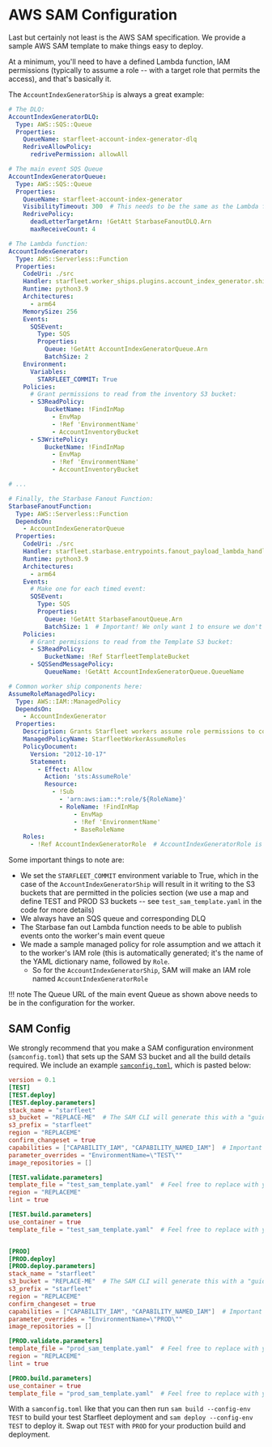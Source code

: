 # AWS SAM Configuration

Last but certainly not least is the AWS SAM specification. We provide a sample AWS SAM template to make things easy to deploy.

At a minimum, you'll need to have a defined Lambda function, IAM permissions (typically to assume a role -- with a target role that permits the access), and that's basically it.

The `AccountIndexGeneratorShip` is always a great example:

```yaml
# The DLQ:
AccountIndexGeneratorDLQ:
  Type: AWS::SQS::Queue
  Properties:
    QueueName: starfleet-account-index-generator-dlq
    RedriveAllowPolicy:
      redrivePermission: allowAll

# The main event SQS Queue
AccountIndexGeneratorQueue:
  Type: AWS::SQS::Queue
  Properties:
    QueueName: starfleet-account-index-generator
    VisibilityTimeout: 300  # This needs to be the same as the Lambda function timeout.
    RedrivePolicy:
      deadLetterTargetArn: !GetAtt StarbaseFanoutDLQ.Arn
      maxReceiveCount: 4

# The Lambda function:
AccountIndexGenerator:
  Type: AWS::Serverless::Function
  Properties:
    CodeUri: ./src
    Handler: starfleet.worker_ships.plugins.account_index_generator.ship.lambda_handler
    Runtime: python3.9
    Architectures:
      - arm64
    MemorySize: 256
    Events:
      SQSEvent:
        Type: SQS
        Properties:
          Queue: !GetAtt AccountIndexGeneratorQueue.Arn
          BatchSize: 2
    Environment:
      Variables:
        STARFLEET_COMMIT: True
    Policies:
      # Grant permissions to read from the inventory S3 bucket:
      - S3ReadPolicy:
          BucketName: !FindInMap
            - EnvMap
            - !Ref 'EnvironmentName'
            - AccountInventoryBucket
      - S3WritePolicy:
          BucketName: !FindInMap
            - EnvMap
            - !Ref 'EnvironmentName'
            - AccountInventoryBucket

# ...

# Finally, the Starbase Fanout Function:
StarbaseFanoutFunction:
  Type: AWS::Serverless::Function
  DependsOn:
    - AccountIndexGeneratorQueue
  Properties:
    CodeUri: ./src
    Handler: starfleet.starbase.entrypoints.fanout_payload_lambda_handler
    Runtime: python3.9
    Architectures:
      - arm64
    Events:
      # Make one for each timed event:
      SQSEvent:
        Type: SQS
        Properties:
          Queue: !GetAtt StarbaseFanoutQueue.Arn
          BatchSize: 1  # Important! We only want 1 to ensure we don't hit timeouts.
    Policies:
      # Grant permissions to read from the Template S3 bucket:
      - S3ReadPolicy:
          BucketName: !Ref StarfleetTemplateBucket
      - SQSSendMessagePolicy:
          QueueName: !GetAtt AccountIndexGeneratorQueue.QueueName

# Common worker ship components here:
AssumeRoleManagedPolicy:
  Type: AWS::IAM::ManagedPolicy
  DependsOn:
    - AccountIndexGenerator
  Properties:
    Description: Grants Starfleet workers assume role permissions to common Starfleet worker IAM roles
    ManagedPolicyName: StarfleetWorkerAssumeRoles
    PolicyDocument:
      Version: "2012-10-17"
      Statement:
        - Effect: Allow
          Action: 'sts:AssumeRole'
          Resource:
            - !Sub
              - 'arn:aws:iam::*:role/${RoleName}'
              - RoleName: !FindInMap
                  - EnvMap
                  - !Ref 'EnvironmentName'
                  - BaseRoleName
    Roles:
      - !Ref AccountIndexGeneratorRole  # AccountIndexGeneratorRole is created automatically by SAM and can be referenced
```

Some important things to note are:

- We set the `STARFLEET_COMMIT` environment variable to True, which in the case of the `AccountIndexGeneratorShip` will result in it writing to the S3 buckets that are permitted in the policies section (we use a map and define TEST and PROD S3 buckets -- see `test_sam_template.yaml` in the code for more details)
- We always have an SQS queue and corresponding DLQ
- The Starbase fan out Lambda function needs to be able to publish events onto the worker's main event queue
- We made a sample managed policy for role assumption and we attach it to the worker's IAM role (this is automatically generated; it's the name of the YAML dictionary name, followed by `Role`.
  - So for the `AccountIndexGeneratorShip`, SAM will make an IAM role named `AccountIndexGeneratorRole`

!!! note
    The Queue URL of the main event Queue as shown above needs to be in the configuration for the worker.

## SAM Config
We strongly recommend that you make a SAM configuration environment (`samconfig.toml`) that sets up the SAM S3 bucket and all the build details required. We include an example [`samconfig.toml`](https://github.com/gemini-oss/starfleet/blob/main/samconfig.toml), which is pasted below:

```toml
version = 0.1
[TEST]
[TEST.deploy]
[TEST.deploy.parameters]
stack_name = "starfleet"
s3_bucket = "REPLACE-ME"  # The SAM CLI will generate this with a "guided" deploy option -- or you can just make this yourself.
s3_prefix = "starfleet"
region = "REPLACEME"
confirm_changeset = true
capabilities = ["CAPABILITY_IAM", "CAPABILITY_NAMED_IAM"]  # Important -- you need these capabilities defined since this creates IAM roles
parameter_overrides = "EnvironmentName=\"TEST\""
image_repositories = []

[TEST.validate.parameters]
template_file = "test_sam_template.yaml"  # Feel free to replace with your own filename
region = "REPLACEME"
lint = true

[TEST.build.parameters]
use_container = true
template_file = "test_sam_template.yaml"  # Feel free to replace with your own filename


[PROD]
[PROD.deploy]
[PROD.deploy.parameters]
stack_name = "starfleet"
s3_bucket = "REPLACE-ME"  # The SAM CLI will generate this with a "guided" deploy option -- or you can just make this yourself.
s3_prefix = "starfleet"
region = "REPLACEME"
confirm_changeset = true
capabilities = ["CAPABILITY_IAM", "CAPABILITY_NAMED_IAM"]  # Important -- you need these capabilities defined since this creates IAM roles
parameter_overrides = "EnvironmentName=\"PROD\""
image_repositories = []

[PROD.validate.parameters]
template_file = "prod_sam_template.yaml"  # Feel free to replace with your own filename
region = "REPLACEME"
lint = true

[PROD.build.parameters]
use_container = true
template_file = "prod_sam_template.yaml"  # Feel free to replace with your own filename
```

With a `samconfig.toml` like that you can then run `sam build --config-env TEST` to build your test Starfleet deployment and `sam deploy --config-env TEST` to deploy it. Swap out `TEST` with `PROD` for your production build and deployment.

